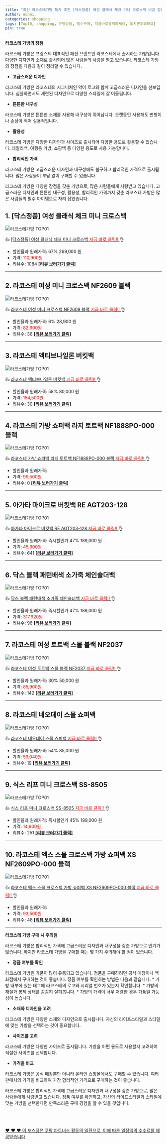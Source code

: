 ```yaml
---
title: "최신 라코스테가방 특가 추천 [닥스정품] 여성 클래식 체크 미니 크로스백 비교 장점"
author: eunmi.
categories: shopping
tags: [Top10, shopping, 유행상품, 필수구매, 지금바로클릭하세요, 놓치면후회해요]
pin: true
---
```

**라코스테 가방의 장점**

라코스테 가방은 프랑스의 대표적인 패션 브랜드인 라코스테에서 출시하는 가방입니다. 다양한 디자인과 소재로 출시되어 많은 사람들의 사랑을 받고 있습니다. 라코스테 가방의 장점을 다음과 같이 정리할 수 있습니다.

* **고급스러운 디자인**

라코스테 가방은 라코스테의 시그니처인 악어 로고와 함께 고급스러운 디자인을 선보입니다. 심플하면서도 세련된 디자인으로 다양한 스타일에 잘 어울립니다.

* **튼튼한 내구성**

라코스테 가방은 튼튼한 소재를 사용해 내구성이 뛰어납니다. 오랫동안 사용해도 변형이나 손상이 적어 실용적입니다.

* **활용성**

라코스테 가방은 다양한 디자인과 사이즈로 출시되어 다양한 용도로 활용할 수 있습니다. 데일리백, 여행용 가방, 쇼핑백 등 다양한 용도로 사용 가능합니다.

* **합리적인 가격**

라코스테 가방은 고급스러운 디자인과 내구성에도 불구하고 합리적인 가격으로 출시됩니다. 많은 사람들이 부담 없이 구매할 수 있습니다.

라코스테 가방은 다양한 장점을 갖춘 가방으로, 많은 사람들에게 사랑받고 있습니다. 고급스러운 디자인과 튼튼한 내구성, 활용성, 합리적인 가격까지 갖춘 라코스테 가방은 많은 사람들의 필수 아이템으로 자리 잡았습니다.

   

## 1. [닥스정품] 여성 클래식 체크 미니 크로스백

![라코스테가방 TOP01](https://thumbnail9.coupangcdn.com/thumbnails/remote/230x230ex/image/vendor_inventory/ab47/7e09b453b993a8d28e480f6042aaae90a84e58eaf464112fbd33a25a90ff.jpg)


👍 [[닥스정품] 여성 클래식 체크 미니 크로스백 <font color=red> 지금 바로 클릭!! </font> ](https://link.coupang.com/re/AFFSDP?lptag=AF3617701&subid=GithubCoopas&pageKey=7344682101&traceid=V0-153&itemId=18886263716&vendorItemId=85149663063) 👌 


- 할인율과 원래가격: 67%  269,000   원
- 가격: <span style='color:red'>110,900원</span>
- 리뷰수: 1084  [**[리뷰 보러가기 클릭]**](https://link.coupang.com/re/AFFSDP?lptag=AF3617701&subid=GithubCoopas&pageKey=7344682101&traceid=V0-153&itemId=18886263716&vendorItemId=85149663063)

---


   

## 2. 라코스테 여성 미니 크로스백 NF2609 블랙

![라코스테가방 TOP01](https://thumbnail6.coupangcdn.com/thumbnails/remote/230x230ex/image/vendor_inventory/8a6b/5f6e29e9f79623c1175cf07d4f472efcadf82951d31898eb351d978eed88.jpg)


👍 [라코스테 여성 미니 크로스백 NF2609 블랙 <font color=red> 지금 바로 클릭!! </font> ](https://link.coupang.com/re/AFFSDP?lptag=AF3617701&subid=GithubCoopas&pageKey=6956168969&traceid=V0-153&itemId=16918009362&vendorItemId=84095917439) 👌 


- 할인율과 원래가격: 6%  28,900   원
- 가격: <span style='color:red'>82,900원</span>
- 리뷰수: 36  [**[리뷰 보러가기 클릭]**](https://link.coupang.com/re/AFFSDP?lptag=AF3617701&subid=GithubCoopas&pageKey=6956168969&traceid=V0-153&itemId=16918009362&vendorItemId=84095917439)

---


   

## 3. 라코스테 액티브나일론 버킷백

![라코스테가방 TOP01](https://thumbnail6.coupangcdn.com/thumbnails/remote/230x230ex/image/retail/images/2022/08/29/13/6/0c39192f-cd77-48d2-ac6c-8954688b7e61.jpg)


👍 [라코스테 액티브나일론 버킷백 <font color=red> 지금 바로 클릭!! </font> ](https://link.coupang.com/re/AFFSDP?lptag=AF3617701&subid=GithubCoopas&pageKey=6740730895&traceid=V0-153&itemId=15735183390&vendorItemId=82949116304) 👌 


- 할인율과 원래가격: 58%  80,000   원
- 가격: <span style='color:red'>154,500원</span>
- 리뷰수: 30  [**[리뷰 보러가기 클릭]**](https://link.coupang.com/re/AFFSDP?lptag=AF3617701&subid=GithubCoopas&pageKey=6740730895&traceid=V0-153&itemId=15735183390&vendorItemId=82949116304)

---


   

## 4. 라코스테 가방 쇼퍼백 라지 토트백 NF1888PO-000 블랙

![라코스테가방 TOP01](https://thumbnail10.coupangcdn.com/thumbnails/remote/230x230ex/image/vendor_inventory/images/2017/10/10/15/0/7e785a5c-209f-47c7-be31-6abb4889216c.jpg)


👍 [라코스테 가방 쇼퍼백 라지 토트백 NF1888PO-000 블랙 <font color=red> 지금 바로 클릭!! </font> ](https://link.coupang.com/re/AFFSDP?lptag=AF3617701&subid=GithubCoopas&pageKey=317301384&traceid=V0-153&itemId=1012038428&vendorItemId=3335695702) 👌 


- 할인율과 원래가격: 
- 가격: <span style='color:red'>99,500원</span>
- 리뷰수: 0  [**[리뷰 보러가기 클릭]**](https://link.coupang.com/re/AFFSDP?lptag=AF3617701&subid=GithubCoopas&pageKey=317301384&traceid=V0-153&itemId=1012038428&vendorItemId=3335695702)

---


   

## 5. 아가타 마이크로 버킷백 RE AGT203-128

![라코스테가방 TOP01](https://thumbnail10.coupangcdn.com/thumbnails/remote/230x230ex/image/retail/images/2023/04/21/14/4/05bb75d7-f8d5-4788-bb40-2d0851c1dde3.jpg)


👍 [아가타 마이크로 버킷백 RE AGT203-128 <font color=red> 지금 바로 클릭!! </font> ](https://link.coupang.com/re/AFFSDP?lptag=AF3617701&subid=GithubCoopas&pageKey=1898606133&traceid=V0-153&itemId=3225201657&vendorItemId=85740622103) 👌 


- 할인율과 원래가격: 즉시할인가 47%  189,000   원
- 가격: <span style='color:red'>45,900원</span>
- 리뷰수: 641  [**[리뷰 보러가기 클릭]**](https://link.coupang.com/re/AFFSDP?lptag=AF3617701&subid=GithubCoopas&pageKey=1898606133&traceid=V0-153&itemId=3225201657&vendorItemId=85740622103)

---


   

## 6. 닥스 블랙 패턴배색 소가죽 체인숄더백

![라코스테가방 TOP01](https://thumbnail7.coupangcdn.com/thumbnails/remote/230x230ex/image/vendor_inventory/d855/02f6aadfa8c89b38d0fd4b77f9e9ee74c326e5dd2e5f831574ec5d35a42e.png)


👍 [닥스 블랙 패턴배색 소가죽 체인숄더백 <font color=red> 지금 바로 클릭!! </font> ](https://link.coupang.com/re/AFFSDP?lptag=AF3617701&subid=GithubCoopas&pageKey=7414538833&traceid=V0-153&itemId=19219293673&vendorItemId=86596985154) 👌 


- 할인율과 원래가격: 즉시할인가 47%  189,000   원
- 가격: <span style='color:red'>317,920원</span>
- 리뷰수: 96  [**[리뷰 보러가기 클릭]**](https://link.coupang.com/re/AFFSDP?lptag=AF3617701&subid=GithubCoopas&pageKey=7414538833&traceid=V0-153&itemId=19219293673&vendorItemId=86596985154)

---


   

## 7. 라코스테 여성 토트백 스몰 블랙 NF2037

![라코스테가방 TOP01](https://thumbnail9.coupangcdn.com/thumbnails/remote/230x230ex/image/vendor_inventory/images/2017/09/25/17/0/83ba5998-2763-431c-9973-5478f89b60ea.jpg)


👍 [라코스테 여성 토트백 스몰 블랙 NF2037 <font color=red> 지금 바로 클릭!! </font> ](https://link.coupang.com/re/AFFSDP?lptag=AF3617701&subid=GithubCoopas&pageKey=38836161&traceid=V0-153&itemId=142960195&vendorItemId=3310818000) 👌 


- 할인율과 원래가격: 30%  50,000   원
- 가격: <span style='color:red'>85,900원</span>
- 리뷰수: 142  [**[리뷰 보러가기 클릭]**](https://link.coupang.com/re/AFFSDP?lptag=AF3617701&subid=GithubCoopas&pageKey=38836161&traceid=V0-153&itemId=142960195&vendorItemId=3310818000)

---


   

## 8. 라코스테 네오데이 스몰 쇼퍼백

![라코스테가방 TOP01](https://thumbnail6.coupangcdn.com/thumbnails/remote/230x230ex/image/rs_quotation_api/jwaqxvd9/470789a477e242338d4cc3ff5308e57d.jpg)


👍 [라코스테 네오데이 스몰 쇼퍼백 <font color=red> 지금 바로 클릭!! </font> ](https://link.coupang.com/re/AFFSDP?lptag=AF3617701&subid=GithubCoopas&pageKey=7234603347&traceid=V0-153&itemId=18366574661&vendorItemId=85510188822) 👌 


- 할인율과 원래가격: 54%  85,000   원
- 가격: <span style='color:red'>59,040원</span>
- 리뷰수: 19  [**[리뷰 보러가기 클릭]**](https://link.coupang.com/re/AFFSDP?lptag=AF3617701&subid=GithubCoopas&pageKey=7234603347&traceid=V0-153&itemId=18366574661&vendorItemId=85510188822)

---


   

## 9. 식스 리프 미니 크로스백 SS-8505

![라코스테가방 TOP01](https://thumbnail6.coupangcdn.com/thumbnails/remote/230x230ex/image/rs_quotation_api/ycl5rbzt/5d2660bf6b8b4c2692eb57180ef4e011.jpg)


👍 [식스 리프 미니 크로스백 SS-8505 <font color=red> 지금 바로 클릭!! </font> ](https://link.coupang.com/re/AFFSDP?lptag=AF3617701&subid=GithubCoopas&pageKey=7405857822&traceid=V0-153&itemId=19177900012&vendorItemId=86295851791) 👌 


- 할인율과 원래가격: 즉시할인가 45%  199,000   원
- 가격: <span style='color:red'>14,900원</span>
- 리뷰수: 251  [**[리뷰 보러가기 클릭]**](https://link.coupang.com/re/AFFSDP?lptag=AF3617701&subid=GithubCoopas&pageKey=7405857822&traceid=V0-153&itemId=19177900012&vendorItemId=86295851791)

---


   

## 10. 라코스테 엑스 스몰 크로스백 가방 쇼퍼백 XS NF2609PO-000 블랙

![라코스테가방 TOP01](https://thumbnail6.coupangcdn.com/thumbnails/remote/230x230ex/image/vendor_inventory/d1d1/3b79293ec22e750c0ef0d7cb2fe7d289e5c0bb553b592d01e46535e364bf.jpg)


👍 [라코스테 엑스 스몰 크로스백 가방 쇼퍼백 XS NF2609PO-000 블랙 <font color=red> 지금 바로 클릭!! </font> ](https://link.coupang.com/re/AFFSDP?lptag=AF3617701&subid=GithubCoopas&pageKey=116364137&traceid=V0-153&itemId=348549380&vendorItemId=5145694807) 👌 


- 할인율과 원래가격: 
- 가격: <span style='color:red'>93,500원</span>
- 리뷰수: 48  [**[리뷰 보러가기 클릭]**](https://link.coupang.com/re/AFFSDP?lptag=AF3617701&subid=GithubCoopas&pageKey=116364137&traceid=V0-153&itemId=348549380&vendorItemId=5145694807)

---
**라코스테 가방 구매 시 주의점**

라코스테 가방은 합리적인 가격에 고급스러운 디자인과 내구성을 갖춘 가방으로 인기가 많습니다. 하지만 라코스테 가방을 구매할 때는 몇 가지 주의해야 할 점이 있습니다.

* **정품 여부를 확인**

라코스테 가방은 가품이 많이 유통되고 있습니다. 정품을 구매하려면 공식 매장이나 백화점에서 구매하는 것이 좋습니다. 정품 여부를 확인하는 방법은 다음과 같습니다.
    * 가방 내부에 있는 태그에 라코스테의 로고와 시리얼 번호가 있는지 확인합니다.
    * 가방의 재질과 봉제 상태를 꼼꼼히 살펴봅니다.
    * 가방의 가격이 너무 저렴한 경우 가품일 가능성이 높습니다.

* **소재와 디자인을 고려**

라코스테 가방은 다양한 소재와 디자인으로 출시됩니다. 자신의 라이프스타일과 스타일에 맞는 가방을 선택하는 것이 중요합니다.

* **사이즈를 고려**

라코스테 가방은 다양한 사이즈로 출시됩니다. 가방을 어떤 용도로 사용할지 고려하여 적절한 사이즈를 선택합니다.

* **가격을 비교**

라코스테 가방은 공식 매장뿐만 아니라 온라인 쇼핑몰에서도 구매할 수 있습니다. 여러 판매처의 가격을 비교하여 가장 합리적인 가격으로 구매하는 것이 좋습니다.

라코스테 가방은 합리적인 가격에 고급스러운 디자인과 내구성을 갖춘 가방으로, 많은 사람들에게 사랑받고 있습니다. 정품 여부를 확인하고, 자신의 라이프스타일과 스타일에 맞는 가방을 선택한다면 만족스러운 구매 경험을 할 수 있을 것입니다.<br><br><br><br><br> [ ❤ ❤ ❤ 이 포스팅은 쿠팡 파트너스 활동의 일환으로, 이에 따른 일정액의 수수료를 제공받습니다](https://link.coupang.com/a/bcEFyh)